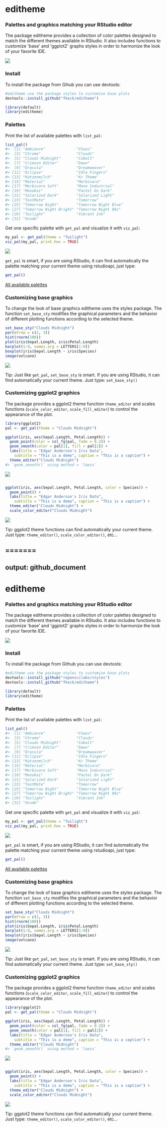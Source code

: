 
<!-- README.md is generated from README.Rmd. Please edit that file -->
editheme
========

### Palettes and graphics matching your RStudio editor

The package editheme provides a collection of color palettes designed to match the different themes available in RStudio. It also includes functions to customize 'base' and 'ggplot2' graphs styles in order to harmonize the look of your favorite IDE.

![](man/figures/demo_editheme.gif)

### Install

To install the package from Gihub you can use devtools:

``` r
#editheme use the package styles to customize base plots
devtools::install_github("fkeck/editheme")
```

``` r
library(default)
library(editheme)
```

### Palettes

Print the list of available palettes with `list_pal`:

``` r
list_pal()
#>  [1] "Ambiance"              "Chaos"                
#>  [3] "Chrome"                "Clouds"               
#>  [5] "Clouds Midnight"       "Cobalt"               
#>  [7] "Crimson Editor"        "Dawn"                 
#>  [9] "Dracula"               "Dreamweaver"          
#> [11] "Eclipse"               "Idle Fingers"         
#> [13] "Katzenmilch"           "Kr Theme"             
#> [15] "Material"              "Merbivore"            
#> [17] "Merbivore Soft"        "Mono Industrial"      
#> [19] "Monokai"               "Pastel On Dark"       
#> [21] "Solarized Dark"        "Solarized Light"      
#> [23] "TextMate"              "Tomorrow"             
#> [25] "Tomorrow Night"        "Tomorrow Night Blue"  
#> [27] "Tomorrow Night Bright" "Tomorrow Night 80s"   
#> [29] "Twilight"              "Vibrant Ink"          
#> [31] "Xcode"
```

Get one specific palette with `get_pal` and visualize it with `viz_pal`:

``` r
my_pal <- get_pal(theme = "Twilight")
viz_pal(my_pal, print.hex = TRUE)
```

![](man/figures/README-unnamed-chunk-5-1.png)

`get_pal` is smart, if you are using RStudio, it can find automatically the palette matching your current theme using rstudioapi, just type:

``` r
get_pal()
```

[All available palettes](man/figures/viz_all_pal.png)

### Customizing base graphics

To change the look of base graphics editheme uses the styles package. The function `set_base_sty` modifies the graphical parameters and the behavior of different plotting functions according to the selected theme.

``` r
set_base_sty("Clouds Midnight")
par(mfrow = c(2, 3))
hist(rnorm(100))
plot(iris$Sepal.Length, iris$Petal.Length)
barplot(1:9, names.arg = LETTERS[1:9])
boxplot(iris$Sepal.Length ~ iris$Species)
image(volcano)
```

![](man/figures/README-unnamed-chunk-8-1.png)

Tip: Just like `get_pal`, `set_base_sty` is smart. If you are using RStudio, it can find automatically your current theme. Just type: `set_base_sty()`

### Customizing ggplot2 graphics

The package provides a ggplot2 theme function `theme_editor` and scales functions (`scale_color_editor`, `scale_fill_editor`) to control the appearance of the plot.

``` r
library(ggplot2)
pal <- get_pal(theme = "Clouds Midnight")

ggplot(iris, aes(Sepal.Length, Petal.Length)) +
  geom_point(color = col_fg(pal, fade = 0.2)) +
  geom_smooth(color = pal[1], fill = pal[2]) +
  labs(title = "Edgar Anderson's Iris Data",
    subtitle = "This is a demo", caption = "This is a caption") +
  theme_editor("Clouds Midnight")
#> `geom_smooth()` using method = 'loess'
```

![](man/figures/README-unnamed-chunk-9-1.png)

``` r

ggplot(iris, aes(Sepal.Length, Petal.Length, color = Species)) +
  geom_point() +
  labs(title = "Edgar Anderson's Iris Data",
    subtitle = "This is a demo", caption = "This is a caption") +
  theme_editor("Clouds Midnight") +
  scale_color_editor("Clouds Midnight")
```

![](man/figures/README-unnamed-chunk-9-2.png)

Tip: ggplot2 theme functions can find automatically your current theme. Just type: `theme_editor()`, `scale_color_editor()`, etc...

=======
-------

output: github\_document
------------------------

<!-- README.md is generated from README.Rmd. Please edit that file -->
editheme
========

### Palettes and graphics matching your RStudio editor

The package editheme provides a collection of color palettes designed to match the different themes available in RStudio. It also includes functions to customize 'base' and 'ggplot2' graphs styles in order to harmonize the look of your favorite IDE.

![](man/figures/demo_editheme.gif)

### Install

To install the package from Github you can use devtools:

``` r
#editheme use the package styles to customize base plots
devtools::install_github("ropenscilabs/styles")
devtools::install_github("fkeck/editheme")
```

``` r
library(default)
library(editheme)
```

### Palettes

Print the list of available palettes with `list_pal`:

``` r
list_pal()
#>  [1] "Ambiance"              "Chaos"                
#>  [3] "Chrome"                "Clouds"               
#>  [5] "Clouds Midnight"       "Cobalt"               
#>  [7] "Crimson Editor"        "Dawn"                 
#>  [9] "Dracula"               "Dreamweaver"          
#> [11] "Eclipse"               "Idle Fingers"         
#> [13] "Katzenmilch"           "Kr Theme"             
#> [15] "Material"              "Merbivore"            
#> [17] "Merbivore Soft"        "Mono Industrial"      
#> [19] "Monokai"               "Pastel On Dark"       
#> [21] "Solarized Dark"        "Solarized Light"      
#> [23] "TextMate"              "Tomorrow"             
#> [25] "Tomorrow Night"        "Tomorrow Night Blue"  
#> [27] "Tomorrow Night Bright" "Tomorrow Night 80s"   
#> [29] "Twilight"              "Vibrant Ink"          
#> [31] "Xcode"
```

Get one specific palette with `get_pal` and visualize it with `viz_pal`:

``` r
my_pal <- get_pal(theme = "Twilight")
viz_pal(my_pal, print.hex = TRUE)
```

![](man/figures/README-unnamed-chunk-14-1.png)

`get_pal` is smart, if you are using RStudio, it can find automatically the palette matching your current theme using rstudioapi, just type:

``` r
get_pal()
```

[All available palettes](man/figures/viz_all_pal.png)

### Customizing base graphics

To change the look of base graphics editheme uses the styles package. The function `set_base_sty` modifies the graphical parameters and the behavior of different plotting functions according to the selected theme.

``` r
set_base_sty("Clouds Midnight")
par(mfrow = c(2, 3))
hist(rnorm(100))
plot(iris$Sepal.Length, iris$Petal.Length)
barplot(1:9, names.arg = LETTERS[1:9])
boxplot(iris$Sepal.Length ~ iris$Species)
image(volcano)
```

![](man/figures/README-unnamed-chunk-17-1.png)

Tip: Just like `get_pal`, `set_base_sty` is smart. If you are using RStudio, it can find automatically your current theme. Just type: `set_base_sty()`

### Customizing ggplot2 graphics

The package provides a ggplot2 theme function `theme_editor` and scales functions (`scale_color_editor`, `scale_fill_editor`) to control the appearance of the plot.

``` r
library(ggplot2)
pal <- get_pal(theme = "Clouds Midnight")

ggplot(iris, aes(Sepal.Length, Petal.Length)) +
  geom_point(color = col_fg(pal, fade = 0.2)) +
  geom_smooth(color = pal[1], fill = pal[2]) +
  labs(title = "Edgar Anderson's Iris Data",
    subtitle = "This is a demo", caption = "This is a caption") +
  theme_editor("Clouds Midnight")
#> `geom_smooth()` using method = 'loess'
```

![](man/figures/README-unnamed-chunk-18-1.png)

``` r

ggplot(iris, aes(Sepal.Length, Petal.Length, color = Species)) +
  geom_point() +
  labs(title = "Edgar Anderson's Iris Data",
    subtitle = "This is a demo", caption = "This is a caption") +
  theme_editor("Clouds Midnight") +
  scale_color_editor("Clouds Midnight")
```

![](man/figures/README-unnamed-chunk-18-2.png)

Tip: ggplot2 theme functions can find automatically your current theme. Just type: `theme_editor()`, `scale_color_editor()`, etc...
